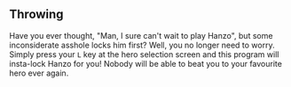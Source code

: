 ## Throwing
Have you ever thought, "Man, I sure can't wait to play Hanzo", but some inconsiderate asshole locks him first? 
Well, you no longer need to worry. Simply press your `L` key at the hero selection screen and this program will 
insta-lock Hanzo for you!
Nobody will be able to beat you to your favourite hero ever again.